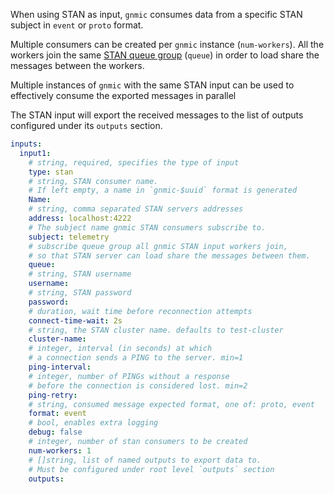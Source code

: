 When using STAN as input, `gnmic` consumes data from a specific STAN subject in `event` or `proto` format.

Multiple consumers can be created per `gnmic` instance (`num-workers`).
All the workers join the same [STAN queue group](https://docs.stan.io/nats-concepts/queue) (`queue`) in order to load share the messages between the workers.

Multiple instances of `gnmic` with the same STAN input can be used to effectively consume the exported messages in parallel

The STAN input will export the received messages to the list of outputs configured under its `outputs` section.

```yaml
inputs:
  input1:
    # string, required, specifies the type of input
    type: stan 
    # string, STAN consumer name. 
    # If left empty, a name in `gnmic-$uuid` format is generated
    Name:
    # string, comma separated STAN servers addresses
    address: localhost:4222
    # The subject name gnmic STAN consumers subscribe to.
    subject: telemetry 
    # subscribe queue group all gnmic STAN input workers join, 
    # so that STAN server can load share the messages between them.
    queue: 
    # string, STAN username
    username: 
    # string, STAN password  
    password: 
    # duration, wait time before reconnection attempts
    connect-time-wait: 2s
    # string, the STAN cluster name. defaults to test-cluster
    cluster-name: 
    # integer, interval (in seconds) at which 
    # a connection sends a PING to the server. min=1
    ping-interval:
    # integer, number of PINGs without a response 
    # before the connection is considered lost. min=2
    ping-retry:
    # string, consumed message expected format, one of: proto, event
    format: event 
    # bool, enables extra logging
    debug: false
    # integer, number of stan consumers to be created
    num-workers: 1
    # []string, list of named outputs to export data to. 
    # Must be configured under root level `outputs` section
    outputs: 
```

